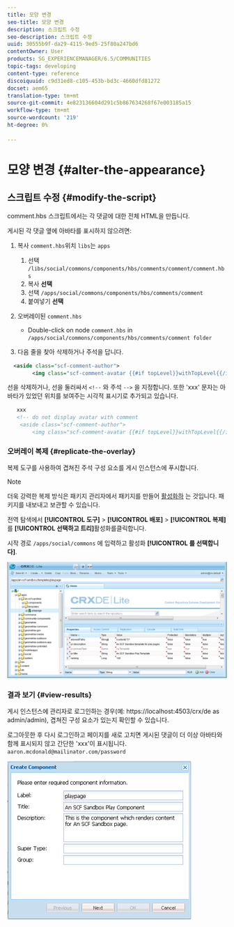 ```yaml
---
title: 모양 변경
seo-title: 모양 변경
description: 스크립트 수정
seo-description: 스크립트 수정
uuid: 30555b9f-da29-4115-9ed5-25f80a247bd6
contentOwner: User
products: SG_EXPERIENCEMANAGER/6.5/COMMUNITIES
topic-tags: developing
content-type: reference
discoiquuid: c9d31ed8-c105-453b-bd3c-4660dfd81272
docset: aem65
translation-type: tm+mt
source-git-commit: 4e823136604d291c5b867634268f67e003185a15
workflow-type: tm+mt
source-wordcount: '219'
ht-degree: 0%

---
```



# 모양 변경 {#alter-the-appearance}

## 스크립트 수정 {#modify-the-script}

comment.hbs 스크립트에서는 각 댓글에 대한 전체 HTML을 만듭니다.

게시된 각 댓글 옆에 아바타를 표시하지 않으려면:

1. 복사 `comment.hbs`위치 `libs`는 `apps`

   1. 선택 `/libs/social/commons/components/hbs/comments/comment/comment.hbs`
   1. 복사 **선택**
   1. 선택 `/apps/social/commons/components/hbs/comments/comment`
   1. 붙여넣기 **선택**

1. 오버레이된 `comment.hbs`

   * Double-click on node `comment.hbs` in `/apps/social/commons/components/hbs/comments/comment folder`

1. 다음 줄을 찾아 삭제하거나 주석을 답니다.

```xml
  <aside class="scf-comment-author">
        <img class="scf-comment-avatar {{#if topLevel}}withTopLevel{{/if}}" src="{{author.avatarUrl}}"></img>
```

선을 삭제하거나, 선을 둘러싸서 `<!--` 와 주석 `-->` 을 지정합니다. 또한 &#39;xxx&#39; 문자는 아바타가 있었던 위치를 보여주는 시각적 표시기로 추가되고 있습니다.

```xml
   xxx
   <!-- do not display avatar with comment
    <aside class="scf-comment-author">
        <img class="scf-comment-avatar {{#if topLevel}}withTopLevel{{/if}}" src="{{author.avatarUrl}}"></img>
```

### 오버레이 복제 {#replicate-the-overlay}

복제 도구를 사용하여 겹쳐진 주석 구성 요소를 게시 인스턴스에 푸시합니다.

>[!NOTE]
>
>더욱 강력한 복제 방식은 패키지 관리자에서 패키지를 만들어 [활성화하](/help/sites-administering/package-manager.md#replicating-packages) 는 것입니다. 패키지를 내보내고 보관할 수 있습니다.


전역 탐색에서 **[!UICONTROL 도구]** > **[!UICONTROL 배포]** > **[!UICONTROL 복제]** 를 **[!UICONTROL 선택하고 트리]**&#x200B;활성화를클릭합니다.

시작 경로 `/apps/social/commons` 에 입력하고 활성화 **[!UICONTROL 를 선택합니다]**.

![verify-content-template](assets/verify-content-template.png)

### 결과 보기 {#view-results}

게시 인스턴스에 관리자로 로그인하는 경우(예: https://localhost:4503/crx/de as admin/admin), 겹쳐진 구성 요소가 있는지 확인할 수 있습니다.

로그아웃한 후 다시 로그인하고 페이지를 새로 고치면 게시된 댓글이 더 이상 아바타와 함께 표시되지 않고 간단한 &#39;xxx&#39;이 표시됩니다. `aaron.mcdonald@mailinator.com/password`

![create-template-component](assets/create-template-component.png)

